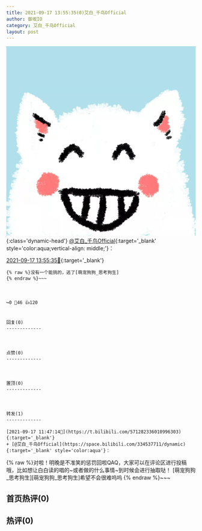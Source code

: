 ```yaml
---
title: 2021-09-17 13:55:35(0)艾白_千鸟Official
author: 御坂IO
category: 艾白_千鸟Official
layout: post
---
```


![img](/images/9ae8b9445fd0665cc014d9080156a45271be73c6.jpg){:class='dynamic-head'}
[@艾白_千鸟Official](https://space.bilibili.com/334537711/dynamic){:target='_blank' style='color:aqua;vertical-align: middle;'}：

[2021-09-17 13:55:35🔗](https://t.bilibili.com/571315411553523723){:target='_blank'}

~~~
{% raw %}没有一个能挑的，逃了[萌宠狗狗_思考狗生]
{% endraw %}~~~



↪️0 💬46 👍120


回复(0)
-------------



点赞(0)
-------------



置顶(0)
-------------



转发(1)
-------------

[2021-09-17 11:47:14🔗](https://t.bilibili.com/571282336010996303){:target='_blank'}
+ [@艾白_千鸟Official](https://space.bilibili.com/334537711/dynamic){:target='_blank' style='color:aqua'}：
~~~
{% raw %}对啦！明晚是不准笑的惩罚回啦QAQ，大家可以在评论区进行投稿哦，比如想让白白读的唱的~或者做的什么事情~到时候会进行抽取哒！
[萌宠狗狗_思考狗生][萌宠狗狗_思考狗生]希望不会很难呜呜
{% endraw %}~~~






首页热评(0)
-------------



热评(0)
-------------



